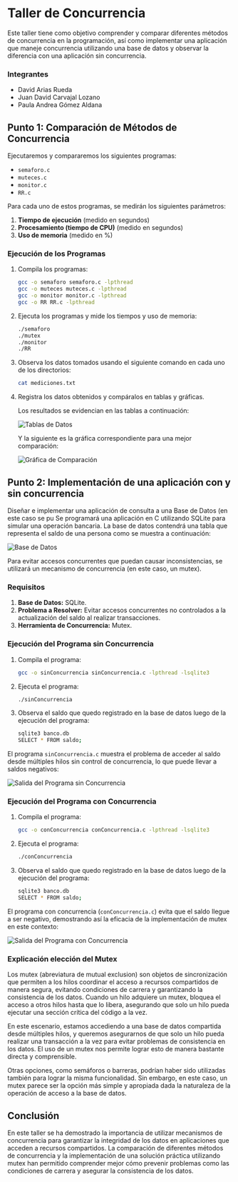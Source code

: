# Taller de Concurrencia

Este taller tiene como objetivo comprender y comparar diferentes métodos de concurrencia en la programación, así como implementar una aplicación que maneje concurrencia utilizando una base de datos y observar la diferencia con una aplicación sin concurrencia. 

### Integrantes
- David Arias Rueda
- Juan David Carvajal Lozano
- Paula Andrea Gómez Aldana

## Punto 1: Comparación de Métodos de Concurrencia

Ejecutaremos y compararemos los siguientes programas:

- `semaforo.c`
- `muteces.c`
- `monitor.c`
- `RR.c`

Para cada uno de estos programas, se medirán los siguientes parámetros:

1. **Tiempo de ejecución** (medido en segundos)
2. **Procesamiento (tiempo de CPU)** (medido en segundos)
3. **Uso de memoria** (medido en %)

### Ejecución de los Programas

1. Compila los programas:
    ```sh
    gcc -o semaforo semaforo.c -lpthread
    gcc -o muteces muteces.c -lpthread
    gcc -o monitor monitor.c -lpthread
    gcc -o RR RR.c -lpthread
    ```

2. Ejecuta los programas y mide los tiempos y uso de memoria:
    ```sh
    ./semaforo
    ./mutex
    ./monitor
    ./RR
    ```

3. Observa los datos tomados usando el siguiente comando en cada uno de los directorios:
   ```sh
   cat mediciones.txt
   ```

4. Registra los datos obtenidos y compáralos en tablas y gráficas.

   Los resultados se evidencian en las tablas a continuación:

   ![Tablas de Datos](Imagenes/TablasDatos.PNG)

   Y la siguiente es la gráfica correspondiente para una mejor comparación:

   ![Gráfica de Comparación](Imagenes/GraficaComparacion.PNG)

## Punto 2: Implementación de una aplicación con y sin concurrencia

Diseñar e implementar una aplicación de consulta a una Base de Datos (en este caso se pu
Se programará una aplicación en C utilizando SQLite para simular una operación bancaria. La base de datos contendrá una tabla que representa el saldo de una persona como se muestra a continuación:

![Base de Datos](Imagenes/BaseDatos.jpg)

Para evitar accesos concurrentes que puedan causar inconsistencias, se utilizará un mecanismo de concurrencia (en este caso, un mutex).

### Requisitos

1. **Base de Datos:** SQLite.
2. **Problema a Resolver:** Evitar accesos concurrentes no controlados a la actualización del saldo al realizar transacciones.
3. **Herramienta de Concurrencia:** Mutex.

### Ejecución del Programa sin Concurrencia

1. Compila el programa:
    ```sh
    gcc -o sinConcurrencia sinConcurrencia.c -lpthread -lsqlite3
    ```

2. Ejecuta el programa:
    ```sh
    ./sinConcurrencia
    ```

3. Observa el saldo que quedo registrado en la base de datos luego de la ejecución del programa:
   ```sh
   sqlite3 banco.db
   SELECT * FROM saldo;
   ```

El programa `sinConcurrencia.c` muestra el problema de acceder al saldo desde múltiples hilos sin control de concurrencia, lo que puede llevar a saldos negativos:

![Salida del Programa sin Concurrencia](Imagenes/SalidaPrograma_sinConcurrencia.jpg)

### Ejecución del Programa con Concurrencia

1. Compila el programa:
    ```sh
    gcc -o conConcurrencia conConcurrencia.c -lpthread -lsqlite3
    ```

2. Ejecuta el programa:
    ```sh
    ./conConcurrencia
    ```

3. Observa el saldo que quedo registrado en la base de datos luego de la ejecución del programa:
   ```sh
   sqlite3 banco.db
   SELECT * FROM saldo;
   ```

El programa con concurrencia (`conConcurrencia.c`) evita que el saldo llegue a ser negativo, demostrando así la eficacia de la implementación de mutex en este contexto:

![Salida del Programa con Concurrencia](Imagenes/SalidaPrograma_conConcurrencia.jpg)

### Explicación elección del Mutex

Los mutex (abreviatura de mutual exclusion) son objetos de sincronización que permiten a los hilos coordinar el acceso a recursos compartidos de manera segura, evitando condiciones de carrera y garantizando la consistencia de los datos. Cuando un hilo adquiere un mutex, bloquea el acceso a otros hilos hasta que lo libera, asegurando que solo un hilo pueda ejecutar una sección crítica del código a la vez.

En este escenario, estamos accediendo a una base de datos compartida desde múltiples hilos, y queremos asegurarnos de que solo un hilo pueda realizar una transacción a la vez para evitar problemas de consistencia en los datos. El uso de un mutex nos permite lograr esto de manera bastante directa y comprensible.

Otras opciones, como semáforos o barreras, podrían haber sido utilizadas también para lograr la misma funcionalidad. Sin embargo, en este caso, un mutex parece ser la opción más simple y apropiada dada la naturaleza de la operación de acceso a la base de datos.

## Conclusión

En este taller se ha demostrado la importancia de utilizar mecanismos de concurrencia para garantizar la integridad de los datos en aplicaciones que acceden a recursos compartidos. La comparación de diferentes métodos de concurrencia y la implementación de una solución práctica utilizando mutex han permitido comprender mejor cómo prevenir problemas como las condiciones de carrera y asegurar la consistencia de los datos.
